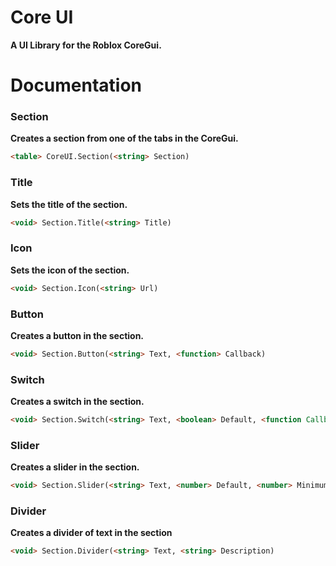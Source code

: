 # Core UI
**A UI Library for the Roblox CoreGui.**
# Documentation
### Section
**Creates a section from one of the tabs in the CoreGui.**
```html
<table> CoreUI.Section(<string> Section)
```
### Title
**Sets the title of the section.**
```html
<void> Section.Title(<string> Title)
```
### Icon
**Sets the icon of the section.**
```html
<void> Section.Icon(<string> Url)
```
### Button
**Creates a button in the section.**
```html
<void> Section.Button(<string> Text, <function> Callback)
```
### Switch
**Creates a switch in the section.**
```html
<void> Section.Switch(<string> Text, <boolean> Default, <function Callback)
```
### Slider
**Creates a slider in the section.**
```html
<void> Section.Slider(<string> Text, <number> Default, <number> Minimum, <number> Maximum, <function> Callback)
```
### Divider
**Creates a divider of text in the section**
```html
<void> Section.Divider(<string> Text, <string> Description)
```
